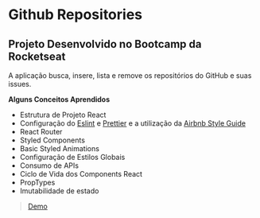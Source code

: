 # Github Repositories

## Projeto Desenvolvido no Bootcamp da Rocketseat

A aplicação busca, insere, lista e remove os repositórios do GitHub e suas issues.

**Alguns Conceitos Aprendidos**

- Estrutura de Projeto React
- Configuração do [Eslint](https://github.com/eslint/eslint) e [Prettier](https://prettier.io/) e a utilização da [Airbnb Style Guide](https://github.com/airbnb/javascript)
- React Router
- Styled Components
- Basic Styled Animations
- Configuração de Estilos Globais
- Consumo de APIs
- Ciclo de Vida dos Components React
- PropTypes
- Imutabilidade de estado

> [Demo](https://domeniqque.github.io/bootcamp-github-repositories/)
